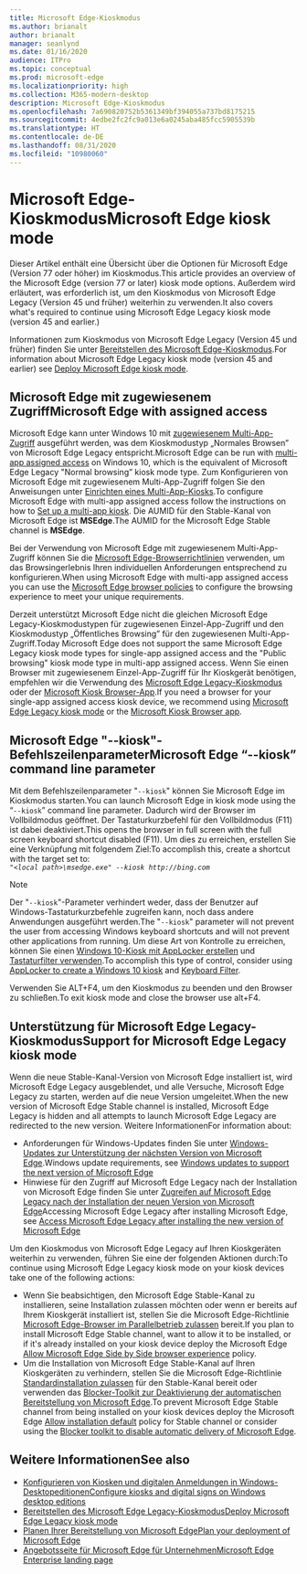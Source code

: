 ```yaml
---
title: Microsoft Edge-Kioskmodus
ms.author: brianalt
author: brianalt
manager: seanlynd
ms.date: 01/16/2020
audience: ITPro
ms.topic: conceptual
ms.prod: microsoft-edge
ms.localizationpriority: high
ms.collection: M365-modern-desktop
description: Microsoft Edge-Kioskmodus
ms.openlocfilehash: 7a690820752b5361349bf394055a737bd8175215
ms.sourcegitcommit: 4edbe2fc2fc9a013e6a0245aba485fcc5905539b
ms.translationtype: HT
ms.contentlocale: de-DE
ms.lasthandoff: 08/31/2020
ms.locfileid: "10980060"
---
```

# <span data-ttu-id="d8b25-103">Microsoft Edge-Kioskmodus</span><span class="sxs-lookup"><span data-stu-id="d8b25-103">Microsoft Edge kiosk mode</span></span>

<span data-ttu-id="d8b25-104">Dieser Artikel enthält eine Übersicht über die Optionen für Microsoft Edge (Version 77 oder höher) im Kioskmodus.</span><span class="sxs-lookup"><span data-stu-id="d8b25-104">This article provides an overview of the Microsoft Edge (version 77 or later) kiosk mode options.</span></span> <span data-ttu-id="d8b25-105">Außerdem wird erläutert, was erforderlich ist, um den Kioskmodus von Microsoft Edge Legacy (Version 45 und früher) weiterhin zu verwenden.</span><span class="sxs-lookup"><span data-stu-id="d8b25-105">It also covers what's required to continue using Microsoft Edge Legacy kiosk mode (version 45 and earlier.)</span></span>

<span data-ttu-id="d8b25-106">Informationen zum Kioskmodus von Microsoft Edge Legacy (Version 45 und früher) finden Sie unter [Bereitstellen des Microsoft Edge-Kioskmodus](https://aka.ms/edgekioskmode).</span><span class="sxs-lookup"><span data-stu-id="d8b25-106">For information about Microsoft Edge Legacy kiosk mode (version 45 and earlier) see [Deploy Microsoft Edge kiosk mode](https://aka.ms/edgekioskmode).</span></span>

## <span data-ttu-id="d8b25-107">Microsoft Edge mit zugewiesenem Zugriff</span><span class="sxs-lookup"><span data-stu-id="d8b25-107">Microsoft Edge with assigned access</span></span>

<span data-ttu-id="d8b25-108">Microsoft Edge kann unter Windows 10 mit [zugewiesenem Multi-App-Zugriff](https://docs.microsoft.com/windows/configuration/lock-down-windows-10-to-specific-apps) ausgeführt werden, was dem Kioskmodustyp „Normales Browsen” von Microsoft Edge Legacy entspricht.</span><span class="sxs-lookup"><span data-stu-id="d8b25-108">Microsoft Edge can be run with [multi-app assigned access](https://docs.microsoft.com/windows/configuration/lock-down-windows-10-to-specific-apps) on Windows 10, which is the equivalent of Microsoft Edge Legacy "Normal browsing” kiosk mode type.</span></span> <span data-ttu-id="d8b25-109">Zum Konfigurieren von Microsoft Edge mit zugewiesenem Multi-App-Zugriff folgen Sie den Anweisungen unter [Einrichten eines Multi-App-Kiosks](https://docs.microsoft.com/windows/configuration/lock-down-windows-10-to-specific-apps).</span><span class="sxs-lookup"><span data-stu-id="d8b25-109">To configure Microsoft Edge with multi-app assigned access follow the instructions on how to [Set up a multi-app kiosk](https://docs.microsoft.com/windows/configuration/lock-down-windows-10-to-specific-apps).</span></span> <span data-ttu-id="d8b25-110">Die AUMID für den Stable-Kanal von Microsoft Edge ist **MSEdge**.</span><span class="sxs-lookup"><span data-stu-id="d8b25-110">The AUMID for the Microsoft Edge Stable channel is **MSEdge**.</span></span>

<span data-ttu-id="d8b25-111">Bei der Verwendung von Microsoft Edge mit zugewiesenem Multi-App-Zugriff können Sie die [Microsoft Edge-Browserrichtlinien](microsoft-edge-policies.md) verwenden, um das Browsingerlebnis Ihren individuellen Anforderungen entsprechend zu konfigurieren.</span><span class="sxs-lookup"><span data-stu-id="d8b25-111">When using Microsoft Edge with multi-app assigned access you can use the [Microsoft Edge browser policies](microsoft-edge-policies.md) to configure the browsing experience to meet your unique requirements.</span></span>

<span data-ttu-id="d8b25-112">Derzeit unterstützt Microsoft Edge nicht die gleichen Microsoft Edge Legacy-Kioskmodustypen für zugewiesenen Einzel-App-Zugriff und den Kioskmodustyp „Öffentliches Browsing” für den zugewiesenen Multi-App-Zugriff.</span><span class="sxs-lookup"><span data-stu-id="d8b25-112">Today Microsoft Edge does not support the same Microsoft Edge Legacy kiosk mode types for single-app assigned access and the "Public browsing" kiosk mode type in multi-app assigned access.</span></span> <span data-ttu-id="d8b25-113">Wenn Sie einen Browser mit zugewiesenem Einzel-App-Zugriff für Ihr Kioskgerät benötigen, empfehlen wir die Verwendung des [Microsoft Edge Legacy-Kioskmodus](https://aka.ms/edgekioskmode) oder der [Microsoft Kiosk Browser-App](https://www.microsoft.com/p/kiosk-browser/9ngb5s5xg2kp?activetab=pivot:overviewtab).</span><span class="sxs-lookup"><span data-stu-id="d8b25-113">If you need a browser for your single-app assigned access kiosk device, we recommend using [Microsoft Edge Legacy kiosk mode](https://aka.ms/edgekioskmode) or the [Microsoft Kiosk Browser app](https://www.microsoft.com/p/kiosk-browser/9ngb5s5xg2kp?activetab=pivot:overviewtab).</span></span> 

## <span data-ttu-id="d8b25-114">Microsoft Edge "--kiosk"-Befehlszeilenparameter</span><span class="sxs-lookup"><span data-stu-id="d8b25-114">Microsoft Edge “--kiosk” command line parameter</span></span>

<span data-ttu-id="d8b25-115">Mit dem Befehlszeilenparameter "`--kiosk`" können Sie Microsoft Edge im Kioskmodus starten.</span><span class="sxs-lookup"><span data-stu-id="d8b25-115">You can launch Microsoft Edge in kiosk mode using the “`--kiosk`” command line parameter.</span></span> <span data-ttu-id="d8b25-116">Dadurch wird der Browser im Vollbildmodus geöffnet. Der Tastaturkurzbefehl für den Vollbildmodus (F11) ist dabei deaktiviert.</span><span class="sxs-lookup"><span data-stu-id="d8b25-116">This opens the browser in full screen with the full screen keyboard shortcut disabled (F11).</span></span> <span data-ttu-id="d8b25-117">Um dies zu erreichen, erstellen Sie eine Verknüpfung mit folgendem Ziel:</span><span class="sxs-lookup"><span data-stu-id="d8b25-117">To accomplish this, create a shortcut with the target set to:</span></span><br>
*`"<local path>\msedge.exe" --kiosk http://bing.com`*

> [!NOTE]
> <span data-ttu-id="d8b25-118">Der "`--kiosk`"-Parameter verhindert weder, dass der Benutzer auf Windows-Tastaturkurzbefehle zugreifen kann, noch dass andere Anwendungen ausgeführt werden.</span><span class="sxs-lookup"><span data-stu-id="d8b25-118">The "`--kiosk`" parameter will not prevent the user from accessing Windows keyboard shortcuts and will not prevent other applications from running.</span></span> <span data-ttu-id="d8b25-119">Um diese Art von Kontrolle zu erreichen, können Sie einen [Windows 10-Kiosk mit AppLocker erstellen](https://docs.microsoft.com/windows/configuration/lock-down-windows-10-applocker) und [Tastaturfilter verwenden](https://docs.microsoft.com/windows-hardware/customize/enterprise/keyboardfilter).</span><span class="sxs-lookup"><span data-stu-id="d8b25-119">To accomplish this type of control, consider using [AppLocker to create a Windows 10 kiosk](https://docs.microsoft.com/windows/configuration/lock-down-windows-10-applocker) and [Keyboard Filter](https://docs.microsoft.com/windows-hardware/customize/enterprise/keyboardfilter).</span></span>

<span data-ttu-id="d8b25-120">Verwenden Sie ALT+F4, um den Kioskmodus zu beenden und den Browser zu schließen.</span><span class="sxs-lookup"><span data-stu-id="d8b25-120">To exit kiosk mode and close the browser use alt+F4.</span></span>

## <span data-ttu-id="d8b25-121">Unterstützung für Microsoft Edge Legacy-Kioskmodus</span><span class="sxs-lookup"><span data-stu-id="d8b25-121">Support for Microsoft Edge Legacy kiosk mode</span></span>

<span data-ttu-id="d8b25-122">Wenn die neue Stable-Kanal-Version von Microsoft Edge installiert ist, wird Microsoft Edge Legacy ausgeblendet, und alle Versuche, Microsoft Edge Legacy zu starten, werden auf die neue Version umgeleitet.</span><span class="sxs-lookup"><span data-stu-id="d8b25-122">When the new version of Microsoft Edge Stable channel is installed, Microsoft Edge Legacy is hidden and all attempts to launch Microsoft Edge Legacy are redirected to the new version.</span></span> <span data-ttu-id="d8b25-123">Weitere Informationen</span><span class="sxs-lookup"><span data-stu-id="d8b25-123">For information about:</span></span>

- <span data-ttu-id="d8b25-124">Anforderungen für Windows-Updates finden Sie unter [Windows-Updates zur Unterstützung der nächsten Version von Microsoft Edge](microsoft-edge-sysupdate-windows-updates.md).</span><span class="sxs-lookup"><span data-stu-id="d8b25-124">Windows update requirements, see [Windows updates to support the next version of Microsoft Edge](microsoft-edge-sysupdate-windows-updates.md)</span></span> 
- <span data-ttu-id="d8b25-125">Hinwiese für den Zugriff auf Microsoft Edge Legacy nach der Installation von Microsoft Edge finden Sie unter [Zugreifen auf Microsoft Edge Legacy nach der Installation der neuen Version von Microsoft Edge](microsoft-edge-sysupdate-access-old-edge.md)</span><span class="sxs-lookup"><span data-stu-id="d8b25-125">Accessing Microsoft Edge Legacy after installing Microsoft Edge,  see [Access Microsoft Edge Legacy after installing the new version of Microsoft Edge](microsoft-edge-sysupdate-access-old-edge.md)</span></span>
 
<span data-ttu-id="d8b25-126">Um den Kioskmodus von Microsoft Edge Legacy auf Ihren Kioskgeräten weiterhin zu verwenden, führen Sie eine der folgenden Aktionen durch:</span><span class="sxs-lookup"><span data-stu-id="d8b25-126">To continue using Microsoft Edge Legacy kiosk mode on your kiosk devices take one of the following actions:</span></span> 

- <span data-ttu-id="d8b25-127">Wenn Sie beabsichtigen, den Microsoft Edge Stable-Kanal zu installieren, seine Installation zulassen möchten oder wenn er bereits auf Ihrem Kioskgerät installiert ist, stellen Sie die Microsoft Edge-Richtlinie [Microsoft Edge-Browser im Parallelbetrieb zulassen](https://docs.microsoft.com/deployedge/microsoft-edge-update-policies#allowsxs) bereit.</span><span class="sxs-lookup"><span data-stu-id="d8b25-127">If you plan to install Microsoft Edge Stable channel, want to allow it to be installed, or if it's already installed on your kiosk device deploy the Microsoft Edge [Allow Microsoft Edge Side by Side browser experience](https://docs.microsoft.com/deployedge/microsoft-edge-update-policies#allowsxs) policy.</span></span>
- <span data-ttu-id="d8b25-128">Um die Installation von Microsoft Edge Stable-Kanal auf Ihren Kioskgeräten zu verhindern, stellen Sie die Microsoft Edge-Richtlinie [Standardinstallation zulassen](https://docs.microsoft.com/deployedge/microsoft-edge-update-policies#allow-installation-default) für den Stable-Kanal bereit oder verwenden das [Blocker-Toolkit zur Deaktivierung der automatischen Bereitstellung von Microsoft Edge](microsoft-edge-blocker-toolkit.md).</span><span class="sxs-lookup"><span data-stu-id="d8b25-128">To prevent Microsoft Edge Stable channel from being installed on your kiosk devices deploy the Microsoft Edge [Allow installation default](https://docs.microsoft.com/deployedge/microsoft-edge-update-policies#allow-installation-default) policy for Stable channel or consider using the [Blocker toolkit to disable automatic delivery of Microsoft Edge](microsoft-edge-blocker-toolkit.md).</span></span> 

## <span data-ttu-id="d8b25-129">Weitere Informationen</span><span class="sxs-lookup"><span data-stu-id="d8b25-129">See also</span></span>

- [<span data-ttu-id="d8b25-130">Konfigurieren von Kiosken und digitalen Anmeldungen in Windows-Desktopeditionen</span><span class="sxs-lookup"><span data-stu-id="d8b25-130">Configure kiosks and digital signs on Windows desktop editions</span></span>](https://docs.microsoft.com/windows/configuration/kiosk-methods)
- [<span data-ttu-id="d8b25-131">Bereitstellen des Microsoft Edge Legacy-Kioskmodus</span><span class="sxs-lookup"><span data-stu-id="d8b25-131">Deploy Microsoft Edge Legacy kiosk mode</span></span>](https://aka.ms/edgekioskmode) 
- [<span data-ttu-id="d8b25-132">Planen Ihrer Bereitstellung von Microsoft Edge</span><span class="sxs-lookup"><span data-stu-id="d8b25-132">Plan your deployment of Microsoft Edge</span></span>](deploy-edge-plan-deployment.md)
- [<span data-ttu-id="d8b25-133">Angebotsseite für Microsoft Edge für Unternehmen</span><span class="sxs-lookup"><span data-stu-id="d8b25-133">Microsoft Edge Enterprise landing page</span></span>](https://aka.ms/EdgeEnterprise)
